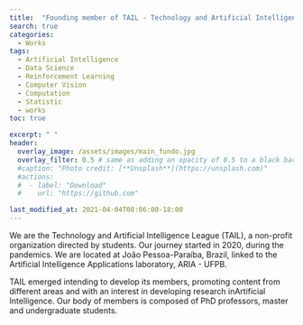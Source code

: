 ```yaml
---
title:  "Founding member of TAIL - Technology and Artificial Intelligence League, director of mathematics"
search: true
categories: 
  - Works
tags:
  - Artificial Intelligence
  - Data Science
  - Reinforcement Learning
  - Computer Vision
  - Computation
  - Statistic
  - works
toc: true

excerpt: " "
header:
  overlay_image: /assets/images/main_fundo.jpg
  overlay_filter: 0.5 # same as adding an opacity of 0.5 to a black background
  #caption: "Photo credit: [**Unsplash**](https://unsplash.com)"
  #actions:
  #  - label: "Download"
  #    url: "https://github.com"

last_modified_at: 2021-04-04T08:06:00-18:00
---
```


We are the Technology and Artificial Intelligence League (TAIL), a non-profit organization directed by students. Our journey started in 2020, during the pandemics. We are located at João Pessoa-Paraíba, Brazil, linked to the Artificial Intelligence Applications laboratory, ARIA - UFPB.

TAIL emerged intending to develop its members, promoting content from different areas and with an interest in developing research in ​​Artificial Intelligence. Our body of members is composed of PhD professors, master and undergraduate students.